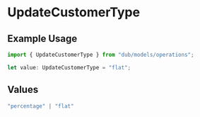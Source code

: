 # UpdateCustomerType

## Example Usage

```typescript
import { UpdateCustomerType } from "dub/models/operations";

let value: UpdateCustomerType = "flat";
```

## Values

```typescript
"percentage" | "flat"
```